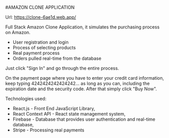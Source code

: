 #AMAZON CLONE APPLICATION

Url: https://clone-6ae1d.web.app/

Full Stack Amazon Clone Application, it simulates the purchasing process on Amazon.
- User registration and login
- Process of selecting products
- Real payment process
- Orders pulled real-time from the database

Just click "Sign In" and go through the entire process.

On the payment page where you have to enter your credit card information, keep typing 4242424242424242... as long as you can, including the expiration date and the security code. After that simply click "Buy Now".

Technologies used:
- React.js - Front End JavaScript Library,
- React Context API - React state management system,
- Firebase - Database that provides user authentication and real-time database,
- Stripe - Processing real payments